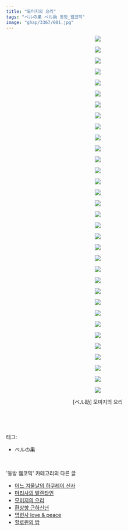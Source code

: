 ```yaml
---
title: "모미지의 으리"
tags: "ベルの巣 ベル助 동방_웹코믹"
image: "ghap/3367/001.jpg"
---
```

<div class="article">
<p style="text-align: center; clear: none; float: none;"><img src="{{ site.nasurl }}/ghap/3367/001.jpg"/></p>
<p style="text-align: center; clear: none; float: none;"><img src="{{ site.nasurl }}/ghap/3367/002.jpg"/></p>
<p style="text-align: center; clear: none; float: none;"><img src="{{ site.nasurl }}/ghap/3367/003.jpg"/></p>
<p style="text-align: center; clear: none; float: none;"><img src="{{ site.nasurl }}/ghap/3367/004.jpg"/></p>
<p style="text-align: center; clear: none; float: none;"><img src="{{ site.nasurl }}/ghap/3367/005.jpg"/></p>
<p style="text-align: center; clear: none; float: none;"><img src="{{ site.nasurl }}/ghap/3367/006.jpg"/></p>
<p style="text-align: center; clear: none; float: none;"><img src="{{ site.nasurl }}/ghap/3367/007.jpg"/></p>
<p style="text-align: center; clear: none; float: none;"><img src="{{ site.nasurl }}/ghap/3367/008.jpg"/></p>
<p style="text-align: center; clear: none; float: none;"><img src="{{ site.nasurl }}/ghap/3367/009.jpg"/></p>
<p style="text-align: center; clear: none; float: none;"><img src="{{ site.nasurl }}/ghap/3367/010.jpg"/></p>
<p style="text-align: center; clear: none; float: none;"><img src="{{ site.nasurl }}/ghap/3367/011.jpg"/></p>
<p style="text-align: center; clear: none; float: none;"><img src="{{ site.nasurl }}/ghap/3367/012.jpg"/></p>
<p style="text-align: center; clear: none; float: none;"><img src="{{ site.nasurl }}/ghap/3367/013.jpg"/></p>
<p style="text-align: center; clear: none; float: none;"><img src="{{ site.nasurl }}/ghap/3367/014.jpg"/></p>
<p style="text-align: center; clear: none; float: none;"><img src="{{ site.nasurl }}/ghap/3367/015.jpg"/></p>
<p style="text-align: center; clear: none; float: none;"><img src="{{ site.nasurl }}/ghap/3367/016.jpg"/></p>
<p style="text-align: center; clear: none; float: none;"><img src="{{ site.nasurl }}/ghap/3367/017.jpg"/></p>
<p style="text-align: center; clear: none; float: none;"><img src="{{ site.nasurl }}/ghap/3367/018.jpg"/></p>
<p style="text-align: center; clear: none; float: none;"><img src="{{ site.nasurl }}/ghap/3367/019.jpg"/></p>
<p style="text-align: center; clear: none; float: none;"><img src="{{ site.nasurl }}/ghap/3367/020.jpg"/></p>
<p style="text-align: center; clear: none; float: none;"><img src="{{ site.nasurl }}/ghap/3367/021.jpg"/></p>
<p style="text-align: center; clear: none; float: none;"><img src="{{ site.nasurl }}/ghap/3367/022.jpg"/></p>
<p style="text-align: center; clear: none; float: none;"><img src="{{ site.nasurl }}/ghap/3367/023.jpg"/></p>
<p style="text-align: center; clear: none; float: none;"><img src="{{ site.nasurl }}/ghap/3367/024.jpg"/></p>
<p style="text-align: center; clear: none; float: none;"><img src="{{ site.nasurl }}/ghap/3367/025.jpg"/></p>
<p style="text-align: center; clear: none; float: none;"><img src="{{ site.nasurl }}/ghap/3367/026.jpg"/></p>
<p style="text-align: center; clear: none; float: none;"><img src="{{ site.nasurl }}/ghap/3367/027.jpg"/></p>
<p style="text-align: center; clear: none; float: none;"><img src="{{ site.nasurl }}/ghap/3367/028.jpg"/></p>
<p style="text-align: center; clear: none; float: none;"><img src="{{ site.nasurl }}/ghap/3367/029.jpg"/></p>
<p style="text-align: center; clear: none; float: none;"><img src="{{ site.nasurl }}/ghap/3367/030.jpg"/></p>
<p style="text-align: center; clear: none; float: none;"><img src="{{ site.nasurl }}/ghap/3367/031.jpg"/></p>
<p style="text-align: center; clear: none; float: none;"><img src="{{ site.nasurl }}/ghap/3367/032.jpg"/></p>
<p style="text-align: center; clear: none; float: none;"><img src="{{ site.nasurl }}/ghap/3367/033.jpg"/></p>
<p style="text-align: center; clear: none; float: none;">[ベル助] 모미지의 으리</p>
<p><br/></p>
</div><br/>
<div class="tagTrail">
<p>태그: </p>
<ul>
<li>ベルの巣</li>
</ul>
</div><br/>
<div class="another">
<p>'동방 웹코믹' 카테고리의 다른 글</p>
<ul>
<li><a href="/2017-06-11-ghap_3369">어느 겨울날의 하쿠레이 신사</a></li>
<li><a href="/2017-06-11-ghap_3368">마리사의 발렌타인</a></li>
<li><a href="/2017-06-11-ghap_3367">모미지의 으리</a></li>
<li><a href="/2017-06-11-ghap_3366">환상향 근하신년</a></li>
<li><a href="/2017-06-11-ghap_3365">명련사 love &amp; peace</a></li>
<li><a href="/2017-06-09-ghap_3362">할로윈의 밤</a></li>
</ul>
</div><br/>
<div class="cb_module cb_fluid">
<div class="cb_wrt cb_profile">
</div><!-- commentList close -->
</div><br/>
